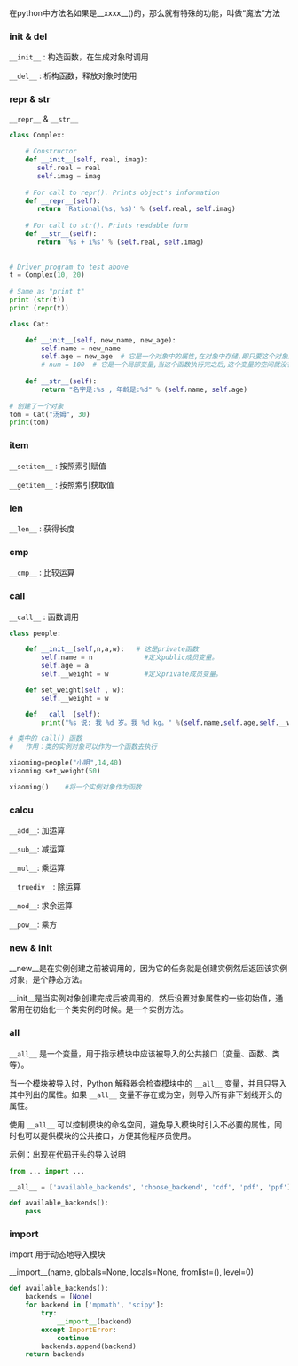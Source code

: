
在python中方法名如果是__xxxx__()的，那么就有特殊的功能，叫做“魔法”方法


### init & del

`__init__` : 构造函数，在生成对象时调用

`__del__` : 析构函数，释放对象时使用

### repr & str

`__repr__` & `__str__`

```python
class Complex:
  
    # Constructor
    def __init__(self, real, imag):
       self.real = real
       self.imag = imag
  
    # For call to repr(). Prints object's information
    def __repr__(self):
       return 'Rational(%s, %s)' % (self.real, self.imag)    
  
    # For call to str(). Prints readable form
    def __str__(self):
       return '%s + i%s' % (self.real, self.imag)    
  
  
# Driver program to test above
t = Complex(10, 20)
  
# Same as "print t"
print (str(t))  
print (repr(t))
```

```python
class Cat:

    def __init__(self, new_name, new_age):
        self.name = new_name
        self.age = new_age  # 它是一个对象中的属性,在对象中存储,即只要这个对象还存在,那么这个变量就可以使用
        # num = 100  # 它是一个局部变量,当这个函数执行完之后,这个变量的空间就没有了,因此其他方法不能使用这个变量
 
    def __str__(self):
        return "名字是:%s , 年龄是:%d" % (self.name, self.age)
 
# 创建了一个对象
tom = Cat("汤姆", 30)
print(tom)
```

### item

`__setitem__` : 按照索引赋值

`__getitem__` : 按照索引获取值

### len 

`__len__` : 获得长度

### cmp

`__cmp__` : 比较运算

### call

`__call__` : 函数调用

```python
class people:

    def __init__(self,n,a,w):   # 这是private函数
        self.name = n             #定义public成员变量。
        self.age = a
        self.__weight = w         #定义private成员变量。

    def set_weight(self , w):
        self.__weight = w

    def __call__(self):          
        print("%s 说: 我 %d 岁。我 %d kg。" %(self.name,self.age,self.__weight))

# 类中的 call() 函数
#   作用：类的实例对象可以作为一个函数去执行

xiaoming=people("小明",14,40)
xiaoming.set_weight(50)  

xiaoming()    #将一个实例对象作为函数
```

### calcu 

`__add__`: 加运算

`__sub__`: 减运算

`__mul__`: 乘运算

`__truediv__`: 除运算

`__mod__`: 求余运算

`__pow__`: 乘方

### new & init


__new__是在实例创建之前被调用的，因为它的任务就是创建实例然后返回该实例对象，是个静态方法。

__init__是当实例对象创建完成后被调用的，然后设置对象属性的一些初始值，通常用在初始化一个类实例的时候。是一个实例方法。


### all

`__all__` 是一个变量，用于指示模块中应该被导入的公共接口（变量、函数、类等）。 

当一个模块被导入时，Python 解释器会检查模块中的 `__all__` 变量，并且只导入其中列出的属性。如果 `__all__` 变量不存在或为空，则导入所有非下划线开头的属性。

使用 `__all__` 可以控制模块的命名空间，避免导入模块时引入不必要的属性，同时也可以提供模块的公共接口，方便其他程序员使用。


示例：出现在代码开头的导入说明

```python
from ... import ...

__all__ = ['available_backends', 'choose_backend', 'cdf', 'pdf', 'ppf']

def available_backends():
    pass
```



### import

import 用于动态地导入模块

\_\_import\_\_(name, globals=None, locals=None, fromlist=(), level=0)

```python
def available_backends():
    backends = [None]
    for backend in ['mpmath', 'scipy']:
        try:
            __import__(backend)
        except ImportError:
            continue
        backends.append(backend)
    return backends
```